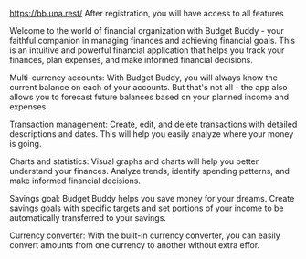 https://bb.una.rest/
After registration, you will have access to all features


Welcome to the world of financial organization with Budget Buddy - your faithful companion in managing finances and achieving financial goals. This is an intuitive and powerful financial application that helps you track your finances, plan expenses, and make informed financial decisions.

Multi-currency accounts:
With Budget Buddy, you will always know the current balance on each of your accounts. But that's not all - the app also allows you to forecast future balances based on your planned income and expenses.

Transaction management:
Create, edit, and delete transactions with detailed descriptions and dates. This will help you easily analyze where your money is going.

Charts and statistics:
Visual graphs and charts will help you better understand your finances. Analyze trends, identify spending patterns, and make informed financial decisions.

Savings goal:
Budget Buddy helps you save money for your dreams. Create savings goals with specific targets and set portions of your income to be automatically transferred to your savings.

Currency converter:
With the built-in currency converter, you can easily convert amounts from one currency to another without extra effor.
